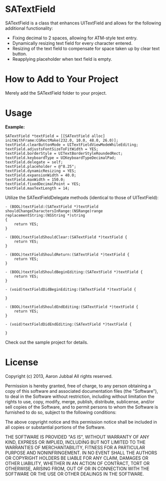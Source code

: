 SATextField
===========

SATextField is a class that enhances UITextField and allows for the following additional functionality:

- Fixing decimal to 2 spaces, allowing for ATM-style text entry.
- Dynamically resizing text field for every character entered.
- Resizing of the text field to compensate for space taken up by clear text button.
- Reapplying placeholder when text field is empty.

How to Add to Your Project
==========================

Merely add the SATextField folder to your project.

Usage
=====

**Example:**
```
SATextField *textField = [[SATextField alloc] initWithFrame:CGRectMake(232.0, 10.0, 48.0, 26.0)];
textField.clearButtonMode = UITextFieldViewModeWhileEditing;
textField.adjustsFontSizeToFitWidth = YES;
textField.borderStyle = UITextBorderStyleRoundedRect;
textField.keyboardType = UIKeyboardTypeDecimalPad;
textField.delegate = self;
textField.placeholder = @"8.25";
textField.dynamicResizing = YES;
textField.expansionWidth = 40.0;
textField.maxWidth = 150.0;
textField.fixedDecimalPoint = YES;
textField.maxTextLength = 14;
```
Utilize the SATextFieldDelegate methods (identical to those of UITextField):
```
- (BOOL)textField:(SATextField *)textField
shouldChangeCharactersInRange:(NSRange)range
replacementString:(NSString *)string
{
    return YES;
}

- (BOOL)textFieldShouldClear:(SATextField *)textField {
    return YES;
}

- (BOOL)textFieldShouldReturn:(SATextField *)textField {
    return YES;
}

- (BOOL)textFieldShouldBeginEditing:(SATextField *)textField {
    return YES;
}

- (void)textFieldDidBeginEditing:(SATextField *)textField {

}

- (BOOL)textFieldShouldEndEditing:(SATextField *)textField {
    return YES;
}

- (void)textFieldDidEndEditing:(SATextField *)textField {

}

```

Check out the sample project for details.

License
=======

Copyright (c) 2013, Aaron Jubbal
All rights reserved.
 
Permission is hereby granted, free of charge, to any person
obtaining a copy of this software and associated documentation
files (the "Software"), to deal in the Software without
restriction, including without limitation the rights to use,
copy, modify, merge, publish, distribute, sublicense, and/or sell
copies of the Software, and to permit persons to whom the
Software is furnished to do so, subject to the following
conditions:
 
The above copyright notice and this permission notice shall be
included in all copies or substantial portions of the Software.
 
THE SOFTWARE IS PROVIDED "AS IS", WITHOUT WARRANTY OF ANY KIND,
EXPRESS OR IMPLIED, INCLUDING BUT NOT LIMITED TO THE WARRANTIES
OF MERCHANTABILITY, FITNESS FOR A PARTICULAR PURPOSE AND
NONINFRINGEMENT. IN NO EVENT SHALL THE AUTHORS OR COPYRIGHT
HOLDERS BE LIABLE FOR ANY CLAIM, DAMAGES OR OTHER LIABILITY,
WHETHER IN AN ACTION OF CONTRACT, TORT OR OTHERWISE, ARISING
FROM, OUT OF OR IN CONNECTION WITH THE SOFTWARE OR THE USE OR
OTHER DEALINGS IN THE SOFTWARE.
